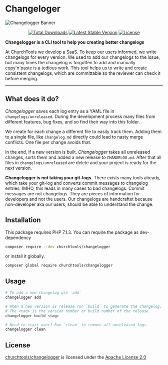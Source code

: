 # Changeloger

![Changelogger Banner](./assets/banner.png)

<p align="center">
  <a href="https://packagist.org/packages/churchtools/changelogger"><img src="https://poser.pugx.org/churchtools/changelogger/d/total.svg?format=flat-square" alt="Total Downloads"></a>
  <a href="https://packagist.org/packages/churchtools/changelogger"><img src="https://poser.pugx.org/churchtools/changelogger/v/stable.svg?format=flat-square" alt="Latest Stable Version"></a>
  <a href="https://packagist.org/packages/churchtools/changelogger"><img src="https://poser.pugx.org/churchtools/changelogger/license.svg?format=flat-square" alt="License"></a>
</p>

**Changelogger is a CLI tool to help you creating better changelogs**

At ChurchTools we develop a SaaS. To keep our users informed, we write changelogs for every version. We used to add our changelogs to the issue, but many times the changelog is forgotten to add and manually copy'n'paste is a tedious work. This tool helps us to write and create consistent changelogs, which are committable so the reviewer can check it before merging.

---

## What does it do?

_Changelogger_ saves each log entry as a YAML file in `changelogs/unreleased`. During the development process many files from different features, bug fixes, and so find their way into this folder.

We create for each change a different file to easily track them. Adding them to a single file, like `Changelog.md` directly could lead to nasty merge conflicts. One file per change avoids that.

In the end, if a new version is built. _Changelogger_ takes all unreleased changes, sorts them and added a new release to `CHANGELOG.md`. After that all files in `changelogs/unreleased` are delete and your project is ready for the next version.

**Changelogger is not taking your git-logs.** There exists many tools already, which take your git-log and converts commit messages to changelog entries. IMHO, this leads in many cases to bad changelogs. Commit messages are not changelogs. They are pieces of information for developers and not the users. Our changelogs are handcraftet because non-developer aka our users, should be able to understand the change.

## Installation

This package requires PHP 7.1.3.
You can require the package as dev-dependency

```bash
composer require --dev churchtools/changelogger
```

or install it globally.

```bash
composer global require churchtools/changelogger
```

## Usage

```bash
# To add a new changelog use `add`
changelogger add

# When a new version is release run `build` to generate the changelog.
# The <tag> is the version number or build number of the release.
changelogger build <tag>

# Need to start over? Run `clean` to remove all unreleased logs.
changelogger clean
```

## License

[churchtools/changelogger](https://github.com/churchtools/changelogger) is licensed under the
[Apache License 2.0](LICENSE)

